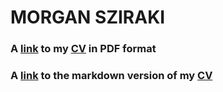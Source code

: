 # MORGAN SZIRAKI

### A [link](https://raw.githubusercontent.com/morganism/cv/master/MorganSziraki_CV_20240604_4pg.pdf) to my [CV](https://raw.githubusercontent.com/morganism/cv/master/MorganSziraki_CV_20240604_4pg.pdf) in PDF format

### A [link](https://github.com/morganism/cv/blob/master/CV.md) to the markdown version of my [CV](https://github.com/morganism/cv/blob/master/CV.md) 
